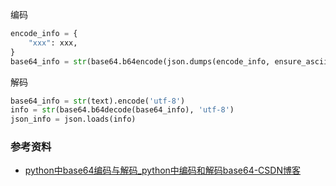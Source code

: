 编码

```python
encode_info = {
	"xxx": xxx,
}
base64_info = str(base64.b64encode(json.dumps(encode_info, ensure_ascii=False).encode('utf-8')), 'utf-8')
```

解码

```python
base64_info = str(text).encode('utf-8')
info = str(base64.b64decode(base64_info), 'utf-8')
json_info = json.loads(info)
```

### 参考资料

- [python中base64编码与解码_python中编码和解码base64-CSDN博客](https://blog.csdn.net/fireflylane/article/details/84674509)